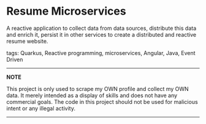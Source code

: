 # Resume Microservices

A reactive application to collect data from data sources, distribute this data and enrich it,
persist it in other services to create a distributed and reactive resume website.

tags: Quarkus, Reactive programming, microservices, Angular, Java, Event Driven

---
**NOTE**

This project is only used to scrape my OWN profile and collect my OWN data. 
It merely intended as a display of skills and does not have any commercial goals.
The code in this project should not be used for malicious intent or any illegal activity. 

---